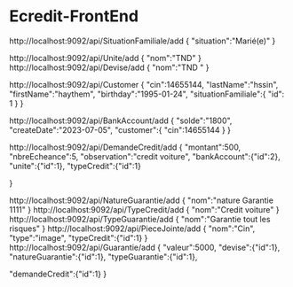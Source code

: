 # Ecredit-FrontEnd

http://localhost:9092/api/SituationFamiliale/add
{
  "situation":"Marié(e)"
}

http://localhost:9092/api/Unite/add
{
  "nom":"TND"
}
http://localhost:9092/api/Devise/add
{
  "nom":"TND "
}

http://localhost:9092/api/Customer
{ 
  "cin":14655144,
  "lastName":"hssin",
  "firstName":"haythem",
  "birthday":"1995-01-24",
  "situationFamiliale":{
    "id": 1
  } 
}

http://localhost:9092/api/BankAccount/add
{ 
  "solde":"1800",
  "createDate":"2023-07-05",
  "customer":{
     "cin":14655144
  }
}

http://localhost:9092/api/DemandeCredit/add
{
  "montant":500,
  "nbreEcheance":5,
  "observation":"credit voiture", 
  "bankAccount":{"id":2},
  "unite":{"id":1},
  "typeCredit":{"id":1}
  
}

http://localhost:9092/api/NatureGuarantie/add
{
  "nom":"nature Garantie 1111"
}
http://localhost:9092/api/TypeCredit/add
{
  "nom":"Credit voiture"
}
http://localhost:9092/api/TypeGuarantie/add
{
  "nom":"Garantie tout les risques"
}
http://localhost:9092/api/PieceJointe/add
{
  "nom":"Cin",
  "type":"image",
  "typeCredit":{"id":1}
}
http://localhost:9092/api/Guarantie/add
{
  "valeur":5000,
  "devise":{"id":1},
  "natureGuarantie":{"id":1},
  "typeGuarantie":{"id":1},
  
  "demandeCredit":{"id":1}
}
